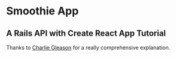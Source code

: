 # Smoothie App

## A Rails API with Create React App Tutorial

Thanks to [Charlie Gleason](https://blog.heroku.com/a-rock-solid-modern-web-stack) for a really comprehensive explanation.
